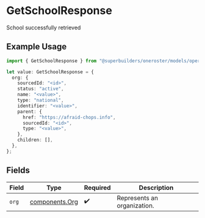 # GetSchoolResponse

School successfully retrieved

## Example Usage

```typescript
import { GetSchoolResponse } from "@superbuilders/oneroster/models/operations";

let value: GetSchoolResponse = {
  org: {
    sourcedId: "<id>",
    status: "active",
    name: "<value>",
    type: "national",
    identifier: "<value>",
    parent: {
      href: "https://afraid-chops.info",
      sourcedId: "<id>",
      type: "<value>",
    },
    children: [],
  },
};
```

## Fields

| Field                                            | Type                                             | Required                                         | Description                                      |
| ------------------------------------------------ | ------------------------------------------------ | ------------------------------------------------ | ------------------------------------------------ |
| `org`                                            | [components.Org](../../models/components/org.md) | :heavy_check_mark:                               | Represents an organization.                      |